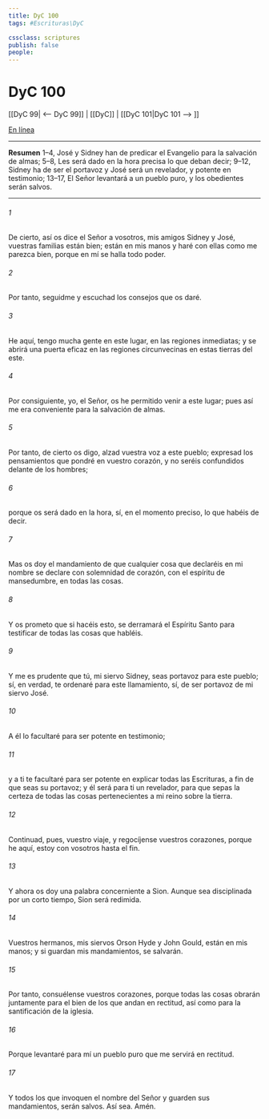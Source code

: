```yaml
---
title: DyC 100
tags: #Escrituras\DyC

cssclass: scriptures
publish: false
people:
---
```


# DyC 100
[[DyC 99| <-- DyC 99]] | [[DyC]] | [[DyC 101|DyC 101 --> ]]

[En línea](https://churchofjesuschrist.org/study/scriptures/dc-testament/dc/100?lang=spa)

---
__Resumen__
1–4, José y Sidney han de predicar el Evangelio para la salvación de almas; 5–8, Les será dado en la hora precisa lo que deban decir; 9–12, Sidney ha de ser el portavoz y José será un revelador, y potente en testimonio; 13–17, El Señor levantará a un pueblo puro, y los obedientes serán salvos.

---
###### 1 
De cierto, así os dice el Señor a vosotros, mis amigos Sidney y José, vuestras familias están bien; están en mis manos y haré con ellas como me parezca bien, porque en mí se halla todo poder.

###### 2 
Por tanto, seguidme y escuchad los consejos que os daré.

###### 3 
He aquí, tengo mucha gente en este lugar, en las regiones inmediatas; y se abrirá una puerta eficaz en las regiones circunvecinas en estas tierras del este.

###### 4 
Por consiguiente, yo, el Señor, os he permitido venir a este lugar; pues así me era conveniente para la salvación de almas.

###### 5 
Por tanto, de cierto os digo, alzad vuestra voz a este pueblo; expresad los pensamientos que pondré en vuestro corazón, y no seréis confundidos delante de los hombres;

###### 6 
porque os será dado en la hora, sí, en el momento preciso, lo que habéis de decir.

###### 7 
Mas os doy el mandamiento de que cualquier cosa que declaréis en mi nombre se declare con solemnidad de corazón, con el espíritu de mansedumbre, en todas las cosas.

###### 8 
Y os prometo que si hacéis esto, se derramará el Espíritu Santo para testificar de todas las cosas que habléis.

###### 9 
Y me es prudente que tú, mi siervo Sidney, seas portavoz para este pueblo; sí, en verdad, te ordenaré para este llamamiento, sí, de ser portavoz de mi siervo José.

###### 10 
A él lo facultaré para ser potente en testimonio;

###### 11 
y a ti te facultaré para ser potente en explicar todas las Escrituras, a fin de que seas su portavoz; y él será para ti un revelador, para que sepas la certeza de todas las cosas pertenecientes a mi reino sobre la tierra.

###### 12 
Continuad, pues, vuestro viaje, y regocíjense vuestros corazones, porque he aquí, estoy con vosotros hasta el fin.

###### 13 
Y ahora os doy una palabra concerniente a Sion. Aunque sea disciplinada por un corto tiempo, Sion será redimida.

###### 14 
Vuestros hermanos, mis siervos Orson Hyde y John Gould, están en mis manos; y si guardan mis mandamientos, se salvarán.

###### 15 
Por tanto, consuélense vuestros corazones, porque todas las cosas obrarán juntamente para el bien de los que andan en rectitud, así como para la santificación de la iglesia.

###### 16 
Porque levantaré para mí un pueblo puro que me servirá en rectitud.

###### 17 
Y todos los que invoquen el nombre del Señor y guarden sus mandamientos, serán salvos. Así sea. Amén.

